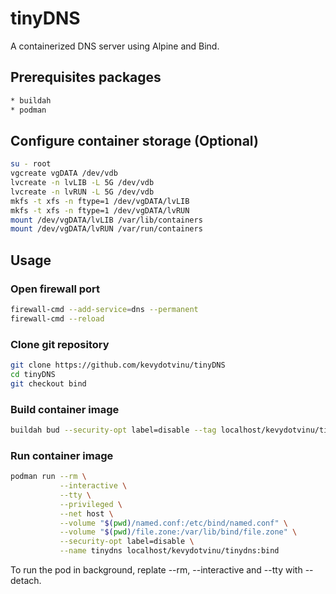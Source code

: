 # tinyDNS
A containerized DNS server using Alpine and Bind.

## Prerequisites packages
```bash
* buildah
* podman
```

## Configure container storage (Optional)
```bash
su - root
vgcreate vgDATA /dev/vdb
lvcreate -n lvLIB -L 5G /dev/vdb
lvcreate -n lvRUN -L 5G /dev/vdb
mkfs -t xfs -n ftype=1 /dev/vgDATA/lvLIB
mkfs -t xfs -n ftype=1 /dev/vgDATA/lvRUN
mount /dev/vgDATA/lvLIB /var/lib/containers
mount /dev/vgDATA/lvRUN /var/run/containers
```

## Usage
### Open firewall port
```bash
firewall-cmd --add-service=dns --permanent
firewall-cmd --reload
```

### Clone git repository
```bash
git clone https://github.com/kevydotvinu/tinyDNS
cd tinyDNS
git checkout bind
```

### Build container image
```bash
buildah bud --security-opt label=disable --tag localhost/kevydotvinu/tinydns:bind .
```

### Run container image
```bash
podman run --rm \
           --interactive \
           --tty \
           --privileged \
           --net host \
           --volume "$(pwd)/named.conf:/etc/bind/named.conf" \
           --volume "$(pwd)/file.zone:/var/lib/bind/file.zone" \
           --security-opt label=disable \
           --name tinydns localhost/kevydotvinu/tinydns:bind
```
To run the pod in background, replate --rm, --interactive and --tty with --detach.
